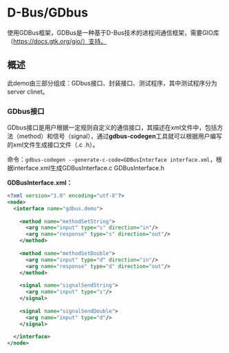 # D-Bus/GDbus
使用GDBus框架，GDBus是一种基于D-Bus技术的进程间通信框架，需要GIO库（https://docs.gtk.org/gio/）支持。

## 概述
此demo由三部分组成：GDbus接口、封装接口、测试程序，其中测试程序分为server clinet。

### GDbus接口
GDbus接口是用户根据一定规则自定义的通信接口，其描述在xml文件中，包括方法（method）和信号（signal），通过**gdbus-codegen**工具就可以根据用户编写的xml文件生成接口文件（.c .h）。

命令：`gdbus-codegen --generate-c-code=GDBusInterface interface.xml`，根据interface.xml生成GDBusInterface.c GDBusInterface.h

**GDBusInterface.xml：**
``` xml
<?xml version="1.0" encoding="utf-8"?>
<node>
  <interface name="gdbus.demo">
    
    <method name="methodSetString">
      <arg name="input" type="s" direction="in"/>
      <arg name="response" type="s" direction="out"/>
    </method>
    
    <method name="methodSetDouble">
      <arg name="input" type="d" direction="in"/>
      <arg name="response" type="d" direction="out"/>
    </method>
    
    <signal name="signalSendString">
      <arg name="input" type="s"/>
    </signal>
    
    <signal name="signalSendDouble">
      <arg name="input" type="d"/>
    </signal>
    
  </interface>
</node>
```







